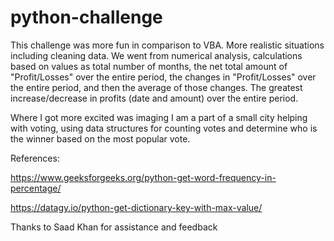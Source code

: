 # python-challenge

This challenge was more fun in comparison to VBA. More realistic situations including cleaning data. We went from numerical analysis, calculations based on values as total number of months, the net total amount of "Profit/Losses" over the entire period, the changes in "Profit/Losses" over the entire period, and then the average of those changes. The greatest increase/decrease in profits (date and amount) over the entire period.

Where I got more excited was imaging I am a part of a small city helping with voting, using data structures for counting votes and determine who is the winner based on the most popular vote. 

References:

https://www.geeksforgeeks.org/python-get-word-frequency-in-percentage/

https://datagy.io/python-get-dictionary-key-with-max-value/

Thanks to Saad Khan for assistance and feedback

